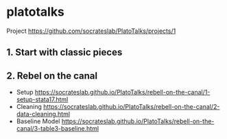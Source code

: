 # platotalks

Project https://github.com/socrateslab/PlatoTalks/projects/1

## 1. Start with classic pieces

## 2. Rebel on the canal

- Setup https://socrateslab.github.io/PlatoTalks/rebell-on-the-canal/1-setup-stata17.html
- Cleaning https://socrateslab.github.io/PlatoTalks/rebell-on-the-canal/2-data-cleaning.html
- Baseline Model https://socrateslab.github.io/PlatoTalks/rebell-on-the-canal/3-table3-baseline.html
